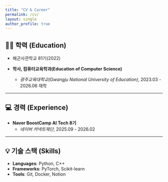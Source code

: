 ```yaml
---
title: "CV & Career"
permalink: /cv/
layout: single
author_profile: true
---
```


## 👨‍🎓 학력 (Education)
- 해군사관학교 81기(2022)

- **학사, 컴퓨터교육학과(Education of Computer Science)**
  - *광주교육대학교(Gwangju National University of Education)*, 2023.03 - 2026.06 재학

---

## 💻 경력 (Experience)

- **Naver BoostCamp AI Tech 8기** 
  - *네이버 커넥트재단*, 2025.09 - 2026.02



---

## 💡 기술 스택 (Skills)

- **Languages**: Python, C++
- **Frameworks**: PyTorch, Scikit-learn
- **Tools**: Git, Docker, Notion